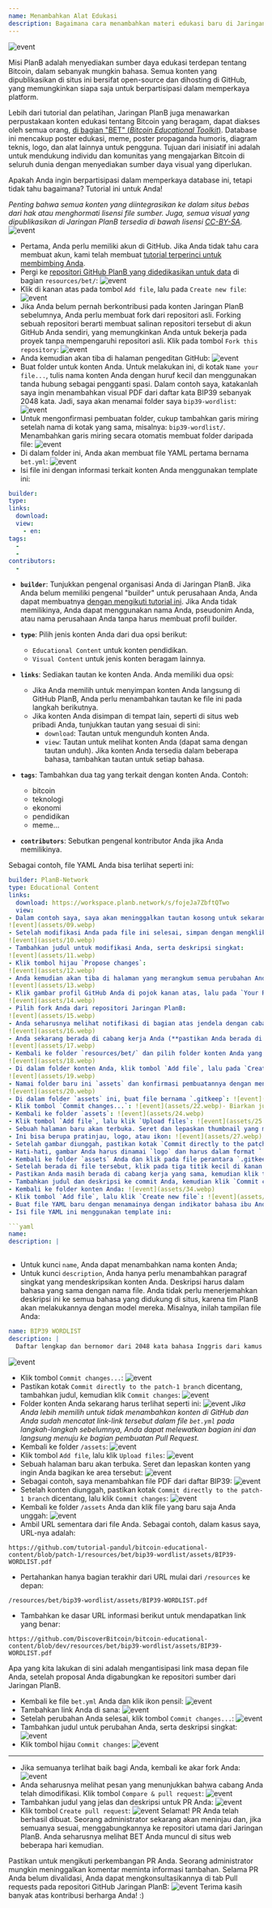 ```yaml
---
name: Menambahkan Alat Edukasi
description: Bagaimana cara menambahkan materi edukasi baru di Jaringan PlanB?
---
```

![event](assets/cover.webp)

Misi PlanB adalah menyediakan sumber daya edukasi terdepan tentang Bitcoin, dalam sebanyak mungkin bahasa. Semua konten yang dipublikasikan di situs ini bersifat open-source dan dihosting di GitHub, yang memungkinkan siapa saja untuk berpartisipasi dalam memperkaya platform.

Lebih dari tutorial dan pelatihan, Jaringan PlanB juga menawarkan perpustakaan konten edukasi tentang Bitcoin yang beragam, dapat diakses oleh semua orang, [di bagian "BET" (_Bitcoin Educational Toolkit_)](https://planb.network/resources/bet). Database ini mencakup poster edukasi, meme, poster propaganda humoris, diagram teknis, logo, dan alat lainnya untuk pengguna. Tujuan dari inisiatif ini adalah untuk mendukung individu dan komunitas yang mengajarkan Bitcoin di seluruh dunia dengan menyediakan sumber daya visual yang diperlukan.

Apakah Anda ingin berpartisipasi dalam memperkaya database ini, tetapi tidak tahu bagaimana? Tutorial ini untuk Anda!

*Penting bahwa semua konten yang diintegrasikan ke dalam situs bebas dari hak atau menghormati lisensi file sumber. Juga, semua visual yang dipublikasikan di Jaringan PlanB tersedia di bawah lisensi [CC-BY-SA](https://creativecommons.org/licenses/by-sa/4.0/).*
![event](assets/01.webp)
- Pertama, Anda perlu memiliki akun di GitHub. Jika Anda tidak tahu cara membuat akun, kami telah membuat [tutorial terperinci untuk membimbing Anda](https://planb.network/tutorials/others/contribution/create-github-account-a75fc39d-f0d0-44dc-9cd5-cd94aee0c07c).
- Pergi ke [repositori GitHub PlanB yang didedikasikan untuk data](https://github.com/PlanB-Network/bitcoin-educational-content/tree/dev/resources/bet) di bagian `resources/bet/`:
![event](assets/02.webp)
- Klik di kanan atas pada tombol `Add file`, lalu pada `Create new file`:
![event](assets/03.webp)
- Jika Anda belum pernah berkontribusi pada konten Jaringan PlanB sebelumnya, Anda perlu membuat fork dari repositori asli. Forking sebuah repositori berarti membuat salinan repositori tersebut di akun GitHub Anda sendiri, yang memungkinkan Anda untuk bekerja pada proyek tanpa mempengaruhi repositori asli. Klik pada tombol `Fork this repository`:
![event](assets/04.webp)
- Anda kemudian akan tiba di halaman pengeditan GitHub:
![event](assets/05.webp)
- Buat folder untuk konten Anda. Untuk melakukan ini, di kotak `Name your file...`, tulis nama konten Anda dengan huruf kecil dan menggunakan tanda hubung sebagai pengganti spasi. Dalam contoh saya, katakanlah saya ingin menambahkan visual PDF dari daftar kata BIP39 sebanyak 2048 kata. Jadi, saya akan menamai folder saya `bip39-wordlist`: ![event](assets/06.webp)
- Untuk mengonfirmasi pembuatan folder, cukup tambahkan garis miring setelah nama di kotak yang sama, misalnya: `bip39-wordlist/`. Menambahkan garis miring secara otomatis membuat folder daripada file:
![event](assets/07.webp)
- Di dalam folder ini, Anda akan membuat file YAML pertama bernama `bet.yml`:
![event](assets/08.webp)
- Isi file ini dengan informasi terkait konten Anda menggunakan template ini:

```yaml
builder: 
type: 
links:
  download: 
  view: 
    - en: 
tags:
  - 
  - 
contributors:
  - 
```
- **`builder`**: Tunjukkan pengenal organisasi Anda di Jaringan PlanB. Jika Anda belum memiliki pengenal "builder" untuk perusahaan Anda, Anda dapat membuatnya [dengan mengikuti tutorial ini](https://planb.network/tutorials/others/contribution/add-builder-b5834c46-6dcc-4064-8d68-1ef529991d3d). Jika Anda tidak memilikinya, Anda dapat menggunakan nama Anda, pseudonim Anda, atau nama perusahaan Anda tanpa harus membuat profil builder.
- **`type`**: Pilih jenis konten Anda dari dua opsi berikut:
	- `Educational Content` untuk konten pendidikan.
	- `Visual Content` untuk jenis konten beragam lainnya.

- **`links`**: Sediakan tautan ke konten Anda. Anda memiliki dua opsi:
	- Jika Anda memilih untuk menyimpan konten Anda langsung di GitHub PlanB, Anda perlu menambahkan tautan ke file ini pada langkah berikutnya.
	- Jika konten Anda disimpan di tempat lain, seperti di situs web pribadi Anda, tunjukkan tautan yang sesuai di sini:
	    - `download`: Tautan untuk mengunduh konten Anda.
	    - `view`: Tautan untuk melihat konten Anda (dapat sama dengan tautan unduh). Jika konten Anda tersedia dalam beberapa bahasa, tambahkan tautan untuk setiap bahasa.

- **`tags`**: Tambahkan dua tag yang terkait dengan konten Anda. Contoh:
	- bitcoin
	- teknologi
	- ekonomi
	- pendidikan
	- meme...

- **`contributors`**: Sebutkan pengenal kontributor Anda jika Anda memilikinya.

Sebagai contoh, file YAML Anda bisa terlihat seperti ini:

```yaml
builder: PlanB-Network
type: Educational Content
links:
  download: https://workspace.planb.network/s/fojeJa7ZbftQTwo
  view:
- Dalam contoh saya, saya akan meninggalkan tautan kosong untuk sekarang, karena saya akan menambahkan PDF saya langsung di GitHub:
![event](assets/09.webp)
- Setelah modifikasi Anda pada file ini selesai, simpan dengan mengklik tombol `Commit changes...`:
![event](assets/10.webp)
- Tambahkan judul untuk modifikasi Anda, serta deskripsi singkat:
![event](assets/11.webp)
- Klik tombol hijau `Propose changes`:
![event](assets/12.webp)
- Anda kemudian akan tiba di halaman yang merangkum semua perubahan Anda:
![event](assets/13.webp)
- Klik gambar profil GitHub Anda di pojok kanan atas, lalu pada `Your Repositories`:
![event](assets/14.webp)
- Pilih fork Anda dari repositori Jaringan PlanB:
![event](assets/15.webp)
- Anda seharusnya melihat notifikasi di bagian atas jendela dengan cabang baru Anda. Mungkin disebut `patch-1`. Klik pada itu:
![event](assets/16.webp)
- Anda sekarang berada di cabang kerja Anda (**pastikan Anda berada di cabang yang sama dengan modifikasi sebelumnya, ini penting!**):
![event](assets/17.webp)
- Kembali ke folder `resources/bet/` dan pilih folder konten Anda yang baru saja Anda buat dalam commit sebelumnya:
![event](assets/18.webp)
- Di dalam folder konten Anda, klik tombol `Add file`, lalu pada `Create new file`:
![event](assets/19.webp)
- Namai folder baru ini `assets` dan konfirmasi pembuatannya dengan menaruh garis miring `/` di akhir:
![event](assets/20.webp)
- Di dalam folder `assets` ini, buat file bernama `.gitkeep`: ![event](assets/21.webp)
- Klik tombol `Commit changes...`: ![event](assets/22.webp)- Biarkan judul commit seperti bawaan, dan pastikan kotak `Commit directly to the patch-1 branch` dicentang, kemudian klik `Commit changes`: ![event](assets/23.webp)
- Kembali ke folder `assets`: ![event](assets/24.webp)
- Klik tombol `Add file`, lalu klik `Upload files`: ![event](assets/25.webp)
- Sebuah halaman baru akan terbuka. Seret dan lepaskan thumbnail yang mewakili konten Anda ke area tersebut. Gambar ini akan ditampilkan di situs Jaringan PlanB: ![event](assets/26.webp)
- Ini bisa berupa pratinjau, logo, atau ikon: ![event](assets/27.webp)
- Setelah gambar diunggah, pastikan kotak `Commit directly to the patch-1 branch` dicentang, kemudian klik `Commit changes`: ![event](assets/28.webp)
- Hati-hati, gambar Anda harus dinamai `logo` dan harus dalam format `.webp`. Nama file lengkapnya harus: `logo.webp`: ![event](assets/29.webp)
- Kembali ke folder `assets` Anda dan klik pada file perantara `.gitkeep`: ![event](assets/30.webp)
- Setelah berada di file tersebut, klik pada tiga titik kecil di kanan atas kemudian klik `Delete file`: ![event](assets/31.webp)
- Pastikan Anda masih berada di cabang kerja yang sama, kemudian klik tombol `Commit changes`: ![event](assets/32.webp)
- Tambahkan judul dan deskripsi ke commit Anda, kemudian klik `Commit changes`: ![event](assets/33.webp)
- Kembali ke folder konten Anda: ![event](assets/34.webp)
- Klik tombol `Add file`, lalu klik `Create new file`: ![event](assets/35.webp)
- Buat file YAML baru dengan menamainya dengan indikator bahasa ibu Anda. File ini akan digunakan untuk deskripsi konten. Misalnya, jika saya ingin menulis deskripsi saya dalam bahasa Inggris, saya akan menamai file ini `en.yml`: ![event](assets/36.webp)
- Isi file YAML ini menggunakan template ini:

```yaml
name: 
description: |
  
```

- Untuk kunci `name`, Anda dapat menambahkan nama konten Anda;
- Untuk kunci `description`, Anda hanya perlu menambahkan paragraf singkat yang mendeskripsikan konten Anda. Deskripsi harus dalam bahasa yang sama dengan nama file. Anda tidak perlu menerjemahkan deskripsi ini ke semua bahasa yang didukung di situs, karena tim PlanB akan melakukannya dengan model mereka.
Misalnya, inilah tampilan file Anda:

```yaml
name: BIP39 WORDLIST
description: |
  Daftar lengkap dan bernomor dari 2048 kata bahasa Inggris dari kamus BIP39 yang digunakan untuk mengkodekan frasa mnemonik. Dokumen ini dapat dicetak dalam satu halaman.
```

![event](assets/37.webp)
- Klik tombol `Commit changes...`:
![event](assets/38.webp)
- Pastikan kotak `Commit directly to the patch-1 branch` dicentang, tambahkan judul, kemudian klik `Commit changes`:
![event](assets/39.webp)
- Folder konten Anda sekarang harus terlihat seperti ini:
![event](assets/40.webp)
*Jika Anda lebih memilih untuk tidak menambahkan konten di GitHub dan Anda sudah mencatat link-link tersebut dalam file `bet.yml` pada langkah-langkah sebelumnya, Anda dapat melewatkan bagian ini dan langsung menuju ke bagian pembuatan Pull Request.*
- Kembali ke folder `/assets`:
![event](assets/41.webp)
- Klik tombol `Add file`, lalu klik `Upload files`:
![event](assets/42.webp)
- Sebuah halaman baru akan terbuka. Seret dan lepaskan konten yang ingin Anda bagikan ke area tersebut:
![event](assets/43.webp)
- Sebagai contoh, saya menambahkan file PDF dari daftar BIP39:
![event](assets/44.webp)
- Setelah konten diunggah, pastikan kotak `Commit directly to the patch-1 branch` dicentang, lalu klik `Commit changes`:
![event](assets/45.webp)
- Kembali ke folder `/assets` Anda dan klik file yang baru saja Anda unggah:
![event](assets/46.webp)
- Ambil URL sementara dari file Anda. Sebagai contoh, dalam kasus saya, URL-nya adalah:

```url
https://github.com/tutorial-pandul/bitcoin-educational-content/blob/patch-1/resources/bet/bip39-wordlist/assets/BIP39-WORDLIST.pdf
```

- Pertahankan hanya bagian terakhir dari URL mulai dari `/resources` ke depan:

```url
/resources/bet/bip39-wordlist/assets/BIP39-WORDLIST.pdf
```

- Tambahkan ke dasar URL informasi berikut untuk mendapatkan link yang benar:

```url
https://github.com/DiscoverBitcoin/bitcoin-educational-content/blob/dev/resources/bet/bip39-wordlist/assets/BIP39-WORDLIST.pdf
```

Apa yang kita lakukan di sini adalah mengantisipasi link masa depan file Anda, setelah proposal Anda digabungkan ke repositori sumber dari Jaringan PlanB.
- Kembali ke file `bet.yml` Anda dan klik ikon pensil: ![event](assets/47.webp)
- Tambahkan link Anda di sana:
![event](assets/48.webp)
- Setelah perubahan Anda selesai, klik tombol `Commit changes...`:
![event](assets/49.webp)
- Tambahkan judul untuk perubahan Anda, serta deskripsi singkat:
![event](assets/50.webp)
- Klik tombol hijau `Commit changes`:
![event](assets/51.webp)

---

- Jika semuanya terlihat baik bagi Anda, kembali ke akar fork Anda:
![event](assets/52.webp)
- Anda seharusnya melihat pesan yang menunjukkan bahwa cabang Anda telah dimodifikasi. Klik tombol `Compare & pull request`:
![event](assets/53.webp)
- Tambahkan judul yang jelas dan deskripsi untuk PR Anda:
![event](assets/54.webp)
- Klik tombol `Create pull request`:
![event](assets/55.webp)
Selamat! PR Anda telah berhasil dibuat. Seorang administrator sekarang akan meninjau dan, jika semuanya sesuai, menggabungkannya ke repositori utama dari Jaringan PlanB. Anda seharusnya melihat BET Anda muncul di situs web beberapa hari kemudian.

Pastikan untuk mengikuti perkembangan PR Anda. Seorang administrator mungkin meninggalkan komentar meminta informasi tambahan. Selama PR Anda belum divalidasi, Anda dapat mengkonsultasikannya di tab Pull requests pada repositori GitHub Jaringan PlanB:
![event](assets/56.webp)
Terima kasih banyak atas kontribusi berharga Anda! :)
